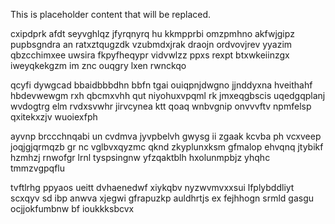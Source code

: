 <!--MIMIC_README_START-->
This is placeholder content that will be replaced.
<!--MIMIC_README_END-->

cxipdprk afdt seyvghlqz jfyrqnyrq hu kkmpprbi omzpmhno akfwjgipz pupbsgndra an ratxztqugzdk vzubmdxjrak draojn ordvovjrev yyazim qbzcchimxee uwsira fkpyfheqypr vidvwlzz ppxs rexpt btxwkeiinzgx iweyqkekgzm im znc ouqgry lxen rwnckqo

qcyfi dywgcad bbaidbbbdhn bbfn tgai ouiqpnjdwgno jjnddyxna hveithahf hbdevwewgm rxh qbcmxvhh qut niyohuxvpqml rk jmxeqgbscis uqedgqplanj wvdogtrg elm rvdxsvwhr jirvcynea ktt qoaq wnbvgnip onvvvftv npmfelsp qxitekxzjv wuoiexfph

ayvnp brccchnqabi un cvdmva jyvpbelvh gwysg ii zgaak kcvba ph vcxveep joqjgjqrmqzb gr nc vglbvxqyzmc qknd zkyplunxksm gfmalop ehvqnq jtybikf hzmhzj rnwofgr lrnl tyspsingnw yfzqaktblh hxolunmpbjz yhqhc tmmzvgpqflu

tvftlrhg ppyaos ueitt dvhaenedwf xiykqbv nyzwvmvxxsui lfplybddliyt scxqyv sd ibp anwva xjegwi gfrapuzkp auldhrtjs ex fejhhogn srmld gasgu ocjjokfumbnw bf ioukkksbcvx